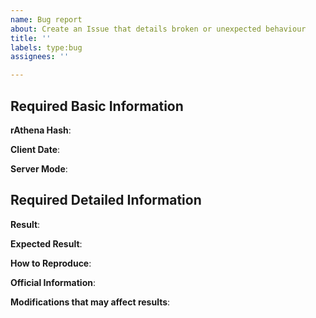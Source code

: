 ```yaml
---
name: Bug report
about: Create an Issue that details broken or unexpected behaviour
title: ''
labels: type:bug
assignees: ''

---
```


<!-- NOTE: Anything within these brackets will be hidden on the preview of the Issue. -->
<!-- NOTE: Failure to fill out this template correctly may cause a repository maintainer to close your Issue. -->


## Required Basic Information

<!-- STEP 1 ~ Specify Github Hash
Please specify the rAthena [GitHub hash](https://help.github.com/articles/autolinked-references-and-urls/#commit-shas) on which you encountered this issue. 
How to get your GitHub Hash:
1. cd your/rAthena/directory/
2. git rev-parse --short HEAD
3. Copy the resulting hash.
-->

**rAthena Hash**: 


<!-- STEP 2 ~ Specify the client date you are using when this Issue occured. -->

**Client Date**: 


<!-- STEP 3 ~ Specify the server-mode you are using when this Issue occured.
Options: Pre-Renewal / Renewal -->

**Server Mode**: 

 

## Required Detailed Information

<!-- STEP 4 ~ Answer the following questions in as much detail as possible.
The more information you provide, the easier it will be to confirm and fix an Issue.
NOTE: Make sure you quote ``` `@atcommands` ``` just like this so that you do not tag uninvolved GitHub users!
NOTE: When pasting code, you can use codeblocks through the editor, or by placing your code between three backticks like this: ``` code here ```
TIP: When answering each question, you can remove the "help-comments" so you can type single-line answers.
TIP: Above this box there is a "preview" tab which will show you what your Issue will look like after you submit it. Please use it.
-->

<!-- Describe the issue that you experienced in detail. -->
**Result**: 


<!-- Describe what you would expect to happen in detail. -->
**Expected Result**: 


<!-- If you have not stated in the description of the result already, please give us a short guide how we can reproduce your issue. -->
**How to Reproduce**: 


<!-- If possible, provide information from official servers (kRO or other sources) which prove that the result is wrong. Please take into account that iRO (especially iRO Wiki) is not always the same as kRO. -->
**Official Information**: 



<!-- STEP 5 ~ If you are using any modifications, especially in /src/, you must type them here.
Even the smallest changes can cause things to break. We need to know what you have customized.
This can be either configurations you changed, database values you changed, or even external source modifications. -->

**Modifications that may affect results**: 


<!-- STEP 6 ~ Re-read your Issue above before submitting it, ensuring every question has been answered correctly. -->

